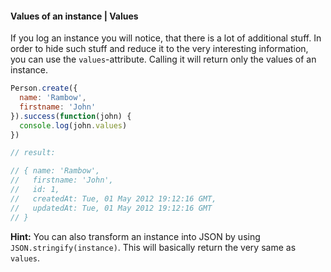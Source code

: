 #### Values of an instance | Values

If you log an instance you will notice, that there is a lot of additional stuff. In order to hide such stuff and reduce it to the very interesting information, you can use the `values`-attribute. Calling it will return only the values of an instance.

```js
Person.create({
  name: 'Rambow',
  firstname: 'John'
}).success(function(john) {
  console.log(john.values)
})

// result:

// { name: 'Rambow',
//   firstname: 'John',
//   id: 1,
//   createdAt: Tue, 01 May 2012 19:12:16 GMT,
//   updatedAt: Tue, 01 May 2012 19:12:16 GMT
// }
```

**Hint:** You can also transform an instance into JSON by using `JSON.stringify(instance)`. This will basically return the very same as `values`.
